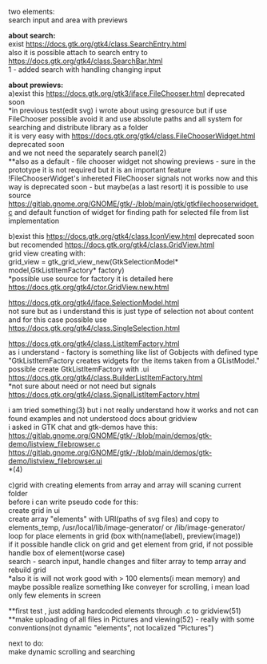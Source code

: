 two elements:<br>
search input and area with previews<br>

<b>about search:</b><br>
exist https://docs.gtk.org/gtk4/class.SearchEntry.html<br>
also it is possible attach to search entry to https://docs.gtk.org/gtk4/class.SearchBar.html<br>
1 - added search with handling changing input<br>

<b>about prewievs:</b><br>
a)exist this https://docs.gtk.org/gtk3/iface.FileChooser.html deprecated soon<br>
*in previous test(edit svg) i wrote about using gresource but if use FileChooser possible avoid it and use absolute paths and all system for searching and distribute library as a folder<br>
it is very easy with https://docs.gtk.org/gtk4/class.FileChooserWidget.html deprecated soon<br>
and we not need the separately search panel(2)<br>
**also as a default - file chooser widget not showing previews - sure in the prototype it is not required but it is an important feature<br>
!FileChooserWidget's inhereted FileChooser signals not works now and this way is deprecated soon - but maybe(as a last resort) it is possible to use source https://gitlab.gnome.org/GNOME/gtk/-/blob/main/gtk/gtkfilechooserwidget.c and default function of widget for finding path for selected file from list implementation<br>

b)exist this https://docs.gtk.org/gtk4/class.IconView.html deprecated soon<br>
but recomended https://docs.gtk.org/gtk4/class.GridView.html<br>
grid view creating with:<br>
grid_view = gtk_grid_view_new(GtkSelectionModel* model,GtkListItemFactory* factory)<br>
*possible use source for factory it is detailed here https://docs.gtk.org/gtk4/ctor.GridView.new.html<br>

https://docs.gtk.org/gtk4/iface.SelectionModel.html<br>
not sure but as i understand this is just type of selection not about content and for this case possible use https://docs.gtk.org/gtk4/class.SingleSelection.html<br>

https://docs.gtk.org/gtk4/class.ListItemFactory.html<br>
as i understand - factory is something like list of Gobjects with defined type<br>
"GtkListItemFactory creates widgets for the items taken from a GListModel."<br>
possible create GtkListItemFactory with .ui https://docs.gtk.org/gtk4/class.BuilderListItemFactory.html<br>
*not sure about need or not need but signals https://docs.gtk.org/gtk4/class.SignalListItemFactory.html<br>

i am tried something(3) but i not really understand how it works and not can found examples and not understood docs about gridview<br>
i asked in GTK chat and gtk-demos have this:<br>
https://gitlab.gnome.org/GNOME/gtk/-/blob/main/demos/gtk-demo/listview_filebrowser.c<br>
https://gitlab.gnome.org/GNOME/gtk/-/blob/main/demos/gtk-demo/listview_filebrowser.ui<br>
*(4)

c)grid with creating elements from array and array will scaning current folder<br>
before i can write pseudo code for this:<br>
create grid in ui<br>
create array "elements" with URI(paths of svg files) and copy to elements_temp, /usr/local/lib/image-generator/ or /lib/image-generator/<br>
loop for place elements in grid (box with(name(label), preview(image))<br>
if it possible handle click on grid and get element from grid, if not possible handle box of element(worse case)<br>
search - search input, handle changes and filter array to temp array and rebuild grid<br>
*also it is will not work good with > 100 elements(i mean memory) and maybe possible realize something like conveyer for scrolling, i mean load only few elements in screen<br>

**first test , just adding hardcoded elements through .c to gridview(51)<br>
**make uploading of all files in Pictures and viewing(52) - really with some conventions(not dynamic "elements", not localized "Pictures")<br>

next to do:<br>
make dynamic scrolling and searching<br>
